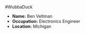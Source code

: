 #WubbaDuck

- **Name:** Ben Veltman
- **Occupation:** Electronics Engineer
- **Location:** Michigan
